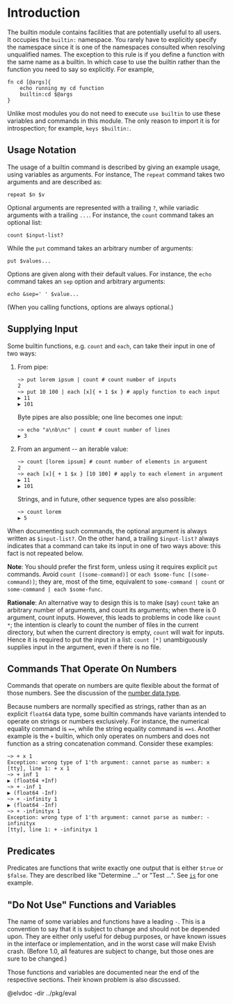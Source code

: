 <!-- toc -->

# Introduction

The builtin module contains facilities that are potentially useful to all users.
It occupies the `builtin:` namespace. You rarely have to explicitly specify the
namespace since it is one of the namespaces consulted when resolving unqualified
names. The exception to this rule is if you define a function with the same name
as a builtin. In which case to use the builtin rather than the function you need
to say so explicitly. For example,

```elvish
fn cd [@args]{
    echo running my cd function
    builtin:cd $@args
}
```

Unlike most modules you do not need to execute `use builtin` to use these
variables and commands in this module. The only reason to import it is for
introspection; for example, `keys $builtin:`.

## Usage Notation

The usage of a builtin command is described by giving an example usage, using
variables as arguments. For instance, The `repeat` command takes two arguments
and are described as:

```elvish
repeat $n $v
```

Optional arguments are represented with a trailing `?`, while variadic arguments
with a trailing `...`. For instance, the `count` command takes an optional list:

```elvish
count $input-list?
```

While the `put` command takes an arbitrary number of arguments:

```elvish
put $values...
```

Options are given along with their default values. For instance, the `echo`
command takes an `sep` option and arbitrary arguments:

```elvish
echo &sep=' ' $value...
```

(When you calling functions, options are always optional.)

## Supplying Input

Some builtin functions, e.g. `count` and `each`, can take their input in one of
two ways:

1. From pipe:

    ```elvish-transcript
    ~> put lorem ipsum | count # count number of inputs
    2
    ~> put 10 100 | each [x]{ + 1 $x } # apply function to each input
    ▶ 11
    ▶ 101
    ```

    Byte pipes are also possible; one line becomes one input:

    ```elvish-transcript
    ~> echo "a\nb\nc" | count # count number of lines
    ▶ 3
    ```

1. From an argument -- an iterable value:

    ```elvish-transcript
    ~> count [lorem ipsum] # count number of elements in argument
    2
    ~> each [x]{ + 1 $x } [10 100] # apply to each element in argument
    ▶ 11
    ▶ 101
    ```

    Strings, and in future, other sequence types are also possible:

    ```elvish-transcript
    ~> count lorem
    ▶ 5
    ```

When documenting such commands, the optional argument is always written as
`$input-list?`. On the other hand, a trailing `$input-list?` always indicates
that a command can take its input in one of two ways above: this fact is not
repeated below.

**Note**: You should prefer the first form, unless using it requires explicit
`put` commands. Avoid `count [(some-command)]` or
`each $some-func [(some-command)]`; they are, most of the time, equivalent to
`some-command | count` or `some-command | each $some-func`.

**Rationale**: An alternative way to design this is to make (say) `count` take
an arbitrary number of arguments, and count its arguments; when there is 0
argument, count inputs. However, this leads to problems in code like `count *`;
the intention is clearly to count the number of files in the current directory,
but when the current directory is empty, `count` will wait for inputs. Hence it
is required to put the input in a list: `count [*]` unambiguously supplies input
in the argument, even if there is no file.

## Commands That Operate On Numbers

Commands that operate on numbers are quite flexible about the format of those
numbers. See the discussion of the [number data type](./language.html#number).

Because numbers are normally specified as strings, rather than as an explicit
`float64` data type, some builtin commands have variants intended to operate on
strings or numbers exclusively. For instance, the numerical equality command is
`==`, while the string equality command is `==s`. Another example is the `+`
builtin, which only operates on numbers and does not function as a string
concatenation command. Consider these examples:

```elvish-transcript
~> + x 1
Exception: wrong type of 1'th argument: cannot parse as number: x
[tty], line 1: + x 1
~> + inf 1
▶ (float64 +Inf)
~> + -inf 1
▶ (float64 -Inf)
~> + -infinity 1
▶ (float64 -Inf)
~> + -infinityx 1
Exception: wrong type of 1'th argument: cannot parse as number: -infinityx
[tty], line 1: + -infinityx 1
```

## Predicates

Predicates are functions that write exactly one output that is either `$true` or
`$false`. They are described like "Determine ..." or "Test ...". See [`is`](#is)
for one example.

## "Do Not Use" Functions and Variables

The name of some variables and functions have a leading `-`. This is a
convention to say that it is subject to change and should not be depended upon.
They are either only useful for debug purposes, or have known issues in the
interface or implementation, and in the worst case will make Elvish crash.
(Before 1.0, all features are subject to change, but those ones are sure to be
changed.)

Those functions and variables are documented near the end of the respective
sections. Their known problem is also discussed.

@elvdoc -dir ../pkg/eval
